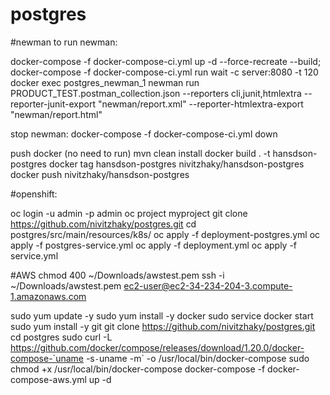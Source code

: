 # postgres

#newman
to run newman:

docker-compose -f docker-compose-ci.yml up -d --force-recreate --build;
docker-compose -f docker-compose-ci.yml run wait -c server:8080 -t 120
docker exec  postgres_newman_1 newman run PRODUCT_TEST.postman_collection.json --reporters cli,junit,htmlextra --reporter-junit-export "newman/report.xml" --reporter-htmlextra-export "newman/report.html" 

stop newman:
docker-compose -f docker-compose-ci.yml down


push docker (no need to run)
 mvn clean install
 docker build . -t hansdson-postgres
 docker tag hansdson-postgres nivitzhaky/hansdson-postgres
 docker push nivitzhaky/hansdson-postgres
 
#openshift:

 oc login -u admin  -p admin
 oc project myproject
 git clone https://github.com/nivitzhaky/postgres.git
 cd postgres/src/main/resources/k8s/
 oc apply -f deployment-postgres.yml
 oc apply -f postgres-service.yml
 oc apply -f deployment.yml
 oc apply -f service.yml
 
#AWS 
 chmod 400 ~/Downloads/awstest.pem
 ssh -i ~/Downloads/awstest.pem ec2-user@ec2-34-234-204-3.compute-1.amazonaws.com
 
 sudo yum update -y
 sudo yum install -y docker
 sudo service docker start
 sudo yum install -y git
 git clone https://github.com/nivitzhaky/postgres.git
 cd postgres
 sudo curl -L https://github.com/docker/compose/releases/download/1.20.0/docker-compose-`uname -s`-`uname -m` -o /usr/local/bin/docker-compose
 sudo chmod +x /usr/local/bin/docker-compose
 docker-compose -f docker-compose-aws.yml up -d
